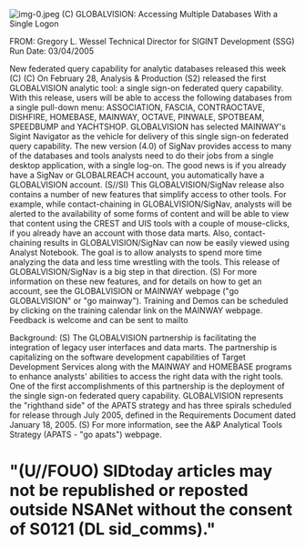 ![img-0.jpeg](img-0.jpeg)
(C) GLOBALVISION: Accessing Multiple Databases With a Single Logon

FROM: Gregory L. Wessel
Technical Director for SIGINT Development (SSG)
Run Date: 03/04/2005

New federated query capability for analytic databases released this week (C)
(C) On February 28, Analysis \& Production (S2) released the first GLOBALVISION analytic tool: a single sign-on federated query capability. With this release, users will be able to access the following databases from a single pull-down menu: ASSOCIATION, FASCIA, CONTRAOCTAVE, DISHFIRE, HOMEBASE, MAINWAY, OCTAVE, PINWALE, SPOTBEAM, SPEEDBUMP and YACHTSHOP. GLOBALVISION has selected MAINWAY's Sigint Navigator as the vehicle for delivery of this single sign-on federated query capability. The new version (4.0) of SigNav provides access to many of the databases and tools analysts need to do their jobs from a single desktop application, with a single log-on. The good news is if you already have a SigNav or GLOBALREACH account, you automatically have a GLOBALVISION account.
(S//SI) This GLOBALVISION/SigNav release also contains a number of new features that simplify access to other tools. For example, while contact-chaining in GLOBALVISION/SigNav, analysts will be alerted to the availability of some forms of content and will be able to view that content using the CREST and UIS tools with a couple of mouse-clicks, if you already have an account with those data marts. Also, contact-chaining results in GLOBALVISION/SigNav can now be easily viewed using Analyst Notebook. The goal is to allow analysts to spend more time analyzing the data and less time wrestling with the tools. This release of GLOBALVISION/SigNav is a big step in that direction.
(S) For more information on these new features, and for details on how to get an account, see the GLOBALVISION or MAINWAY webpage ("go GLOBALVISION" or "go mainway"). Training and Demos can be scheduled by clicking on the training calendar link on the MAINWAY webpage. Feedback is welcome and can be sent to mailto

Background:
(S) The GLOBALVISION partnership is facilitating the integration of legacy user interfaces and data marts. The partnership is capitalizing on the software development capabilities of Target Development Services along with the MAINWAY and HOMEBASE programs to enhance analysts' abilities to access the right data with the right tools. One of the first accomplishments of this partnership is the deployment of the single sign-on federated query capability. GLOBALVISION represents the "righthand side" of the APATS strategy and has three spirals scheduled for release through July 2005, defined in the Requirements Document dated January 18, 2005.
(S) For more information, see the A\&P Analytical Tools Strategy (APATS - "go apats") webpage.

# "(U//FOUO) SIDtoday articles may not be republished or reposted outside NSANet without the consent of S0121 (DL sid_comms)."

